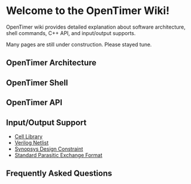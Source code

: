 # Welcome to the OpenTimer Wiki!

OpenTimer wiki provides detailed explanation about 
software architecture, shell commands, C++ API, and input/output supports.

Many pages are still under construction. Please stayed tune.

## OpenTimer Architecture

## OpenTimer Shell

## OpenTimer API

## Input/Output Support

+ [Cell Library](Cell-Library.md)
+ [Verilog Netlist](Verilog-Netlist.md)
+ [Synopsys Design Constraint](Synopsys-Design-Constraint.md)
+ [Standard Parasitic Exchange Format](SPEF.md)

## Frequently Asked Questions

